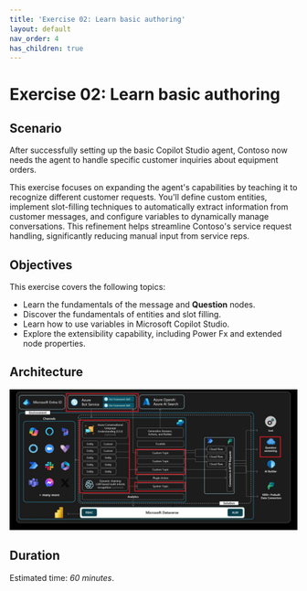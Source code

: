 ```yaml
---
title: 'Exercise 02: Learn basic authoring'
layout: default
nav_order: 4
has_children: true
---
```


# Exercise 02: Learn basic authoring

## Scenario

After successfully setting up the basic Copilot Studio agent, Contoso now needs the agent to handle specific customer inquiries about equipment orders.

This exercise focuses on expanding the agent's capabilities by teaching it to recognize different customer requests. You'll define custom entities, implement slot-filling techniques to automatically extract information from customer messages, and configure variables to dynamically manage conversations. This refinement helps streamline Contoso's service request handling, significantly reducing manual input from service reps.

## Objectives

This exercise covers the following topics:

-   Learn the fundamentals of the message and **Question** nodes.
-   Discover the fundamentals of entities and slot filling.
-   Learn how to use variables in Microsoft Copilot Studio.
-   Explore the extensibility capability, including Power Fx and extended node properties.

## Architecture

![eat2qhoa.jpg](../../media/eat2qhoa.jpg)

## Duration

Estimated time: *60 minutes*.
